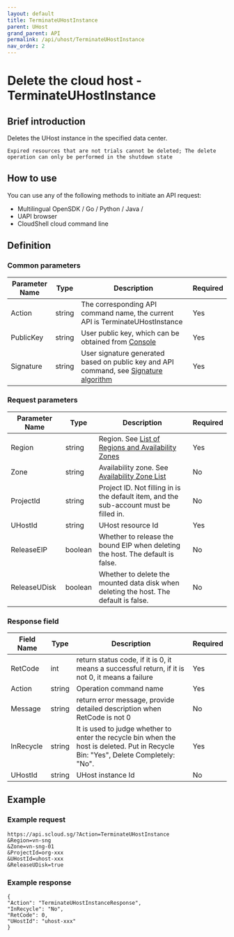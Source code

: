 ```yaml
---
layout: default
title: TerminateUHostInstance
parent: UHost
grand_parent: API
permalink: /api/uhost/TerminateUHostInstance
nav_order: 2
---
```

# Delete the cloud host - TerminateUHostInstance
## Brief introduction
Deletes the UHost instance in the specified data center.

`Expired resources that are not trials cannot be deleted; The delete operation can only be performed in the shutdown state`

## How to use
You can use any of the following methods to initiate an API request:

- Multilingual OpenSDK / Go / Python / Java /
- UAPI browser
- CloudShell cloud command line

## Definition
### Common parameters

| Parameter Name | Type | Description | Required |
| --- | --- | --- | --- |
| Action | string | The corresponding API command name, the current API is TerminateUHostInstance | Yes |
| PublicKey | string | User public key, which can be obtained from [Console](https://console.scloud.sg/uaccount/api_manage) | Yes |
| Signature | string | User signature generated based on public key and API command, see [Signature algorithm](https://docs.scloud.sg/api/common/signature-algorithm) | Yes |

### Request parameters

| Parameter Name | Type | Description | Required |
| --- | --- | --- | --- |
| Region | string | Region. See [List of Regions and Availability Zones](https://docs.scloud.sg/api/common/region-and-zone) | Yes |
| Zone | string | Availability zone. See [Availability Zone List](https://docs.scloud.sg/api/common/region-and-zone) | No |
| ProjectId | string | Project ID. Not filling in is the default item, and the sub-account must be filled in. | No |
| UHostId | string | UHost resource Id | Yes |
| ReleaseEIP | boolean | Whether to release the bound EIP when deleting the host. The default is false. | No |
| ReleaseUDisk | boolean | Whether to delete the mounted data disk when deleting the host. The default is false. | No |

### Response field

| Field Name | Type | Description | Required |
| --- | --- | --- | --- |
| RetCode | int | return status code, if it is 0, it means a successful return, if it is not 0, it means a failure | Yes |
| Action | string | Operation command name | Yes |
| Message | string | return error message, provide detailed description when RetCode is not 0 | No |
| InRecycle | string | It is used to judge whether to enter the recycle bin when the host is deleted. Put in Recycle Bin: "Yes", Delete Completely: "No". | Yes |
| UHostId | string | UHost instance Id | No |

## Example
### Example request

```
https://api.scloud.sg/?Action=TerminateUHostInstance
&Region=vn-sng
&Zone=vn-sng-01
&ProjectId=org-xxx
&UHostId=uhost-xxx
&ReleaseUDisk=true
```

### Example response

```
{
"Action": "TerminateUHostInstanceResponse",
"InRecycle": "No",
"RetCode": 0,
"UHostId": "uhost-xxx"
}
```